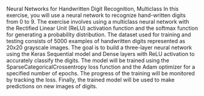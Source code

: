 Neural Networks for Handwritten Digit Recognition, Multiclass
In this exercise, you will use a neural network to recognize hand-written digits from 0 to 9. The exercise involves using a multiclass neural network with the Rectified Linear Unit (ReLU) activation function and the softmax function for generating a probability distribution. The dataset used for training and testing consists of 5000 examples of handwritten digits represented as 20x20 grayscale images. The goal is to build a three-layer neural network using the Keras Sequential model and Dense layers with ReLU activation to accurately classify the digits. The model will be trained using the SparseCategoricalCrossentropy loss function and the Adam optimizer for a specified number of epochs. The progress of the training will be monitored by tracking the loss. Finally, the trained model will be used to make predictions on new images of digits.
